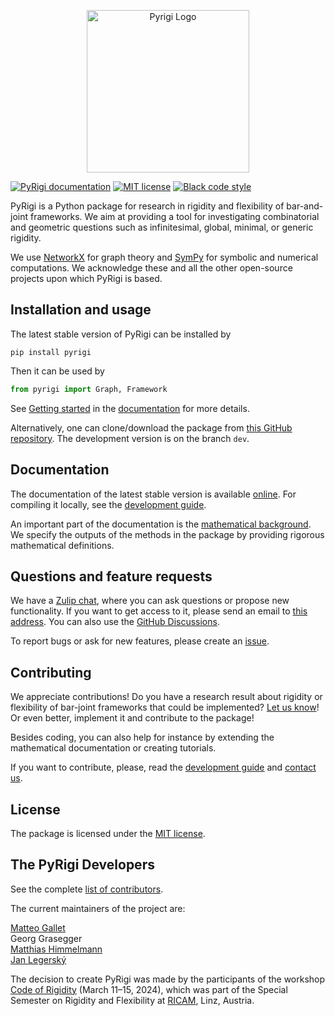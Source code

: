 <p align="center">
<img src="https://raw.githubusercontent.com/PyRigi/PyRigi/refs/heads/main/assets/icon.jpg" alt="Pyrigi Logo" width="260">
</p>

[![PyRigi documentation](https://img.shields.io/badge/PyRigi-Documentation-blue?style=plastic&link=pyrigi.github.io%2FPyRigi%2F%20)](https://pyrigi.github.io/PyRigi/)
[![MIT license](https://img.shields.io/badge/license-MIT-yellow?style=plastic)](LICENSE)
[![Black code style](https://img.shields.io/badge/code%20style-black-black?style=plastic)](https://github.com/psf/black)


<!-- start-input -->

PyRigi is a Python package for research in rigidity and flexibility of bar-and-joint frameworks.
We aim at providing a tool for investigating combinatorial and geometric questions
such as infinitesimal, global, minimal, or generic rigidity.


We use [NetworkX](https://networkx.org/) for graph theory and [SymPy](https://www.sympy.org/) for symbolic and numerical computations.
We acknowledge these and all the other open-source projects upon which PyRigi is based.

## Installation and usage

The latest stable version of PyRigi can be installed by
```
pip install pyrigi
```
Then it can be used by
```python
from pyrigi import Graph, Framework
```
See [Getting started](https://pyrigi.github.io/PyRigi/userguide/getting_started.html)
in the [documentation](https://pyrigi.github.io/PyRigi/) for more details.

Alternatively, one can clone/download the package
from [this GitHub repository](https://github.com/pyRigi/PyRigi).
The development version is on the branch `dev`.

## Documentation

The documentation of the latest stable version is available [online](https://pyrigi.github.io/PyRigi/).
For compiling it locally,
see the [development guide](https://pyrigi.github.io/PyRigi/development/howto).

An important part of the documentation is the
[mathematical background](https://pyrigi.github.io/PyRigi/math/rigidity.html).
We specify the outputs of the methods in the package
by providing rigorous mathematical definitions.

## Questions and feature requests

We have a [Zulip chat](https://pyrigi.zulipchat.com),
where you can ask questions or propose new functionality.
If you want to get access to it, please send an email to
[this address](mailto:external.dc4f45edef70cb7e0c621ad50377d9f1.show-sender.include-footer@streams.zulipchat.com).
You can also use the [GitHub Discussions](https://github.com/PyRigi/PyRigi/discussions).

To report bugs or ask for new features, please create an [issue](https://github.com/PyRigi/PyRigi/issues/new/choose).

## Contributing

We appreciate contributions!
Do you have a research result
about rigidity or flexibility of bar-joint frameworks
that could be implemented?
[Let us know](https://github.com/PyRigi/PyRigi/issues/new/choose)!
Or even better, implement it and contribute to the package!

Besides coding, you can also help for instance
by extending the mathematical documentation or
creating tutorials.

If you want to contribute, please,
read the [development guide](https://pyrigi.github.io/PyRigi/development/howto)
and [contact us](mailto:external.dc4f45edef70cb7e0c621ad50377d9f1.show-sender.include-footer@streams.zulipchat.com).
## License

The package is licensed under the [MIT license](https://github.com/PyRigi/PyRigi/blob/main/LICENSE).

## The PyRigi Developers

See the complete [list of contributors](https://pyrigi.github.io/PyRigi/development/contributors.html).

The current maintainers of the project are:

[Matteo Gallet](mailto:matteo.gallet@units.it) \
Georg Grasegger \
[Matthias Himmelmann](https://matthiashimmelmann.github.io/) \
[Jan Legerský](https://jan.legersky.cz/)

The decision to create PyRigi was made by the participants of the workshop
[Code of Rigidity](https://www.ricam.oeaw.ac.at/specsem/specsem2024/workshop2/)
(March 11–15, 2024), which was part of the
Special Semester on Rigidity and Flexibility at [RICAM](https://www.oeaw.ac.at/ricam/), Linz, Austria.
